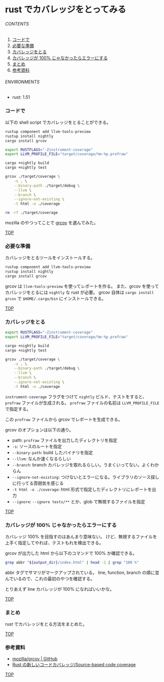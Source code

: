 # rust でカバレッジをとってみる

<a id="top"></a>

###### CONTENTS

1. [コードで](#code)
1. [必要な準備](#prepare)
1. [カバレッジをとる](#report-coverage)
1. [カバレッジが 100% じゃなかったらエラーにする](#check-coverage)
1. [まとめ](#postscript)
1. [参考資料](#reference)

###### ENVIRONMENTS

-   rust: 1.51

<a id="code"></a>

### コードで

以下の shell script でカバレッジをとることができる。

```bash
rustup component add llvm-tools-preview
rustup install nightly
cargo install grcov

export RUSTFLAGS="-Zinstrument-coverage"
export LLVM_PROFILE_FILE="target/coverage/%m-%p.profraw"

cargo +nightly build
cargo +nightly test

grcov ./target/coverage \
    -s . \
    --binary-path ./target/debug \
    --llvm \
    --branch \
    --ignore-not-existing \
    -t html -o ./coverage

rm -rf ./target/coverage
```

mozilla のやつってことで [grcov](https://github.com/mozilla/grcov) を選んでみた。

[TOP](#top)
<a id="prepare"></a>

### 必要な準備

カバレッジをとるツールをインストールする。

```bash
rustup component add llvm-tools-preview
rustup install nightly
cargo install grcov
```

grcov は `llvm-tools-preview` を使ってレポートを作る。
また、grcov を使ってカバレッジをとるには `nightly` な rust が必要。
grcov 自体は `cargo install grcov` で `$HOME/.cargo/bin` にインストールできる。

[TOP](#top)
<a id="report-coverage"></a>

### カバレッジをとる

```bash
export RUSTFLAGS="-Zinstrument-coverage"
export LLVM_PROFILE_FILE="target/coverage/%m-%p.profraw"

cargo +nightly build
cargo +nightly test

grcov ./target/coverage \
    -s . \
    --binary-path ./target/debug \
    --llvm \
    --branch \
    --ignore-not-existing \
    -t html -o ./coverage
```

`instrument-coverage` フラグをつけて `nightly` ビルド、テストをすると、`profraw` ファイルが生成される。
`profraw` ファイルの名前は `LLVM_PROFILE_FILE` で指定する。

この `profraw` ファイルから grcov でレポートを生成できる。

grcov のオプションは以下の通り。

-   path: `profraw` ファイルを出力したディレクトリを指定
-   `-s`: ソースのルートを指定
-   `--binary-path`: build したバイナリを指定
-   `--llvm`: なんか速くなるらしい
-   `--branch`: branch カバレッジを取れるらしい。うまくいってない。よくわからん
-   `--ignore-not-existing`: つけないとエラーになる。ライブラリのソース探しに行ってる雰囲気を感じる
-   `-t html -o ./coverage`: html 形式で指定したディレクトリにレポートを出力
-   `--ignore`: `--ignore tests/**` とか、glob で無視するファイルを指定

[TOP](#top)
<a id="check-coverage"></a>

### カバレッジが 100% じゃなかったらエラーにする

カバレッジ 100% を目指すのはあんまり意味ない。
けど、無視するファイルを上手く指定してやれば、テストもれを検出できる。

grcov が出力した html から以下のコマンドで 100% か確認できる。

```bash
grep abbr "${output_dir}/index.html" | head -1 | grep "100 %"
```

abbr タグでサマリがマークアップされている。
line, function, branch の順に並んでいるので、これの最初のやつを確認する。

とりあえず line カバレッジが 100% になればいいかな。

[TOP](#top)
<a id="postscript"></a>

### まとめ

rust でカバレッジをとる方法をまとめた。

[TOP](#top)
<a id="reference"></a>

### 参考資料

-   [mozilla/grcov | GitHub](https://github.com/mozilla/grcov)
-   [Rust の新しいコードカバレッジ/Source-based code coverage](https://qiita.com/dalance/items/69e18fe300760f8d7de0)

[TOP](#top)
